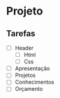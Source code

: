 # Projeto

## Tarefas

- [ ] Header
  - [ ] Html
  - [ ] Css
- [ ] Apresentação
- [ ] Projetos
- [ ] Conhecimentos
- [ ] Orçamento
